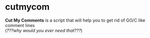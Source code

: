 # cutmycom

**Cut My Comments** is a script that will help you to get rid of GO/C like comment lines \
(_???why would you ever need that???_)
